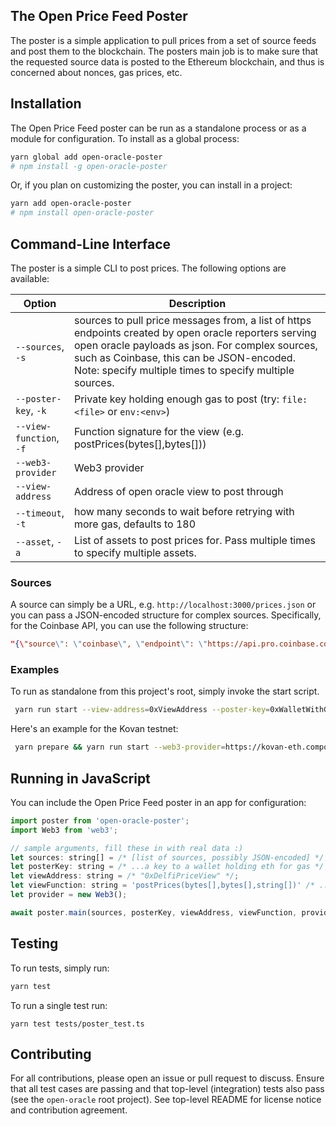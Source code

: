 
## The Open Price Feed Poster

The poster is a simple application to pull prices from a set of source feeds and post them to the blockchain. The posters main job is to make sure that the requested source data is posted to the Ethereum blockchain, and thus is concerned about nonces, gas prices, etc.

## Installation

The Open Price Feed poster can be run as a standalone process or as a module for configuration. To install as a global process:

```sh
yarn global add open-oracle-poster
# npm install -g open-oracle-poster
```

Or, if you plan on customizing the poster, you can install in a project:

```sh
yarn add open-oracle-poster
# npm install open-oracle-poster
```

## Command-Line Interface

The poster is a simple CLI to post prices. The following options are available:

| Option | Description |
| ------ | ----------- |
| `--sources`, `-s` | sources to pull price messages from, a list of https endpoints created by open oracle reporters serving open oracle payloads as json. For complex sources, such as Coinbase, this can be JSON-encoded. Note: specify multiple times to specify multiple sources. |
| `--poster-key`, `-k` | Private key holding enough gas to post (try: `file:<file>` or `env:<env>`) |
| `--view-function`, `-f` | Function signature for the view (e.g. postPrices(bytes[],bytes[])) |
| `--web3-provider` | Web3 provider |
| `--view-address` | Address of open oracle view to post through |
| `--timeout`, `-t` | how many seconds to wait before retrying with more gas, defaults to 180 |
| `--asset`, `-a` | List of assets to post prices for. Pass multiple times to specify multiple assets. |

### Sources

A source can simply be a URL, e.g. `http://localhost:3000/prices.json` or you can pass a JSON-encoded structure for complex sources. Specifically, for the Coinbase API, you can use the following structure:

```json
"{\"source\": \"coinbase\", \"endpoint\": \"https://api.pro.coinbase.com/oracle\", \"api_key_id\": \"<your api key>\", \"api_secret\": \"<your api secret>\", \"api_passphrase\": \"<your api passphrase>\"}"
```

### Examples

To run as standalone from this project's root, simply invoke the start script.

```sh
 yarn run start --view-address=0xViewAddress --poster-key=0xWalletWithGas --sources=http://localhost:3000/prices.json
```

Here's an example for the Kovan testnet:

```sh
 yarn prepare && yarn run start --web3-provider=https://kovan-eth.compound.finance/ --view-address=0x60F1FFB2FE2bFE6CFFA0A66e258B623f06E1949F --poster-key="$(cat ~/.ethereum/kovan)" --sources="{\"source\": \"coinbase\", \"endpoint\": \"https://api.pro.coinbase.com/oracle\", \"api_key_id\": \"$COINBASE_API_KEY\", \"api_secret\": \"$COINBASE_API_SECRET\", \"api_passphrase\": \"$COINBASE_API_PASSPHRASE\"}"
```

## Running in JavaScript

You can include the Open Price Feed poster in an app for configuration:

```js
import poster from 'open-oracle-poster';
import Web3 from 'web3';

// sample arguments, fill these in with real data :)
let sources: string[] = /* [list of sources, possibly JSON-encoded] */;
let posterKey: string = /* ...a key to a wallet holding eth for gas */;
let viewAddress: string = /* "0xDelfiPriceView" */;
let viewFunction: string = 'postPrices(bytes[],bytes[],string[])' /* ...view function signature */;
let provider = new Web3();

await poster.main(sources, posterKey, viewAddress, viewFunction, provider);
```

## Testing

To run tests, simply run:

```bash
yarn test
```

To run a single test run:

```
yarn test tests/poster_test.ts
```

## Contributing

For all contributions, please open an issue or pull request to discuss. Ensure that all test cases are passing and that top-level (integration) tests also pass (see the `open-oracle` root project). See top-level README for license notice and contribution agreement.
